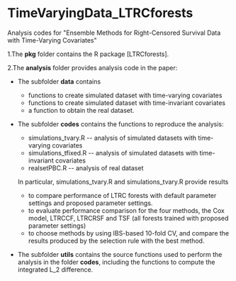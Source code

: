 # TimeVaryingData_LTRCforests
Analysis codes for "Ensemble Methods for Right-Censored Survival Data with Time-Varying Covariates"

1.The **pkg** folder contains the R package [LTRCforests].

2.The **analysis** folder provides analysis code in the paper:
  - The subfolder **data** contains 
    - functions to create simulated dataset with time-varying covariates
    - functions to create simulated dataset with time-invariant covariates
    - a function to obtain the real dataset.
  - The subfolder **codes** contains the functions to reproduce the analysis:
    - simulations_tvary.R -- analysis of simulated datasets with time-varying covariates
    - simulations_tfixed.R -- analysis of simulated datasets with time-invariant covariates
    - realsetPBC.R -- analysis of real dataset
    
    In particular, simulations_tvary.R and simulations_tvary.R provide results
    - to compare performance of LTRC forests with default parameter settings and proposed parameter settings.
    - to evaluate performance comparison for the four methods, the Cox model, LTRCCF, LTRCRSF and TSF (all forests trained with proposed parameter settings)
    - to choose methods by using IBS-based 10-fold CV, and compare the results produced by the selection rule with the best method. 
  - The subfolder **utils** contains the source functions used to perform the analysis in the folder **codes**, including the functions to compute the integrated L_2 difference. 
  

